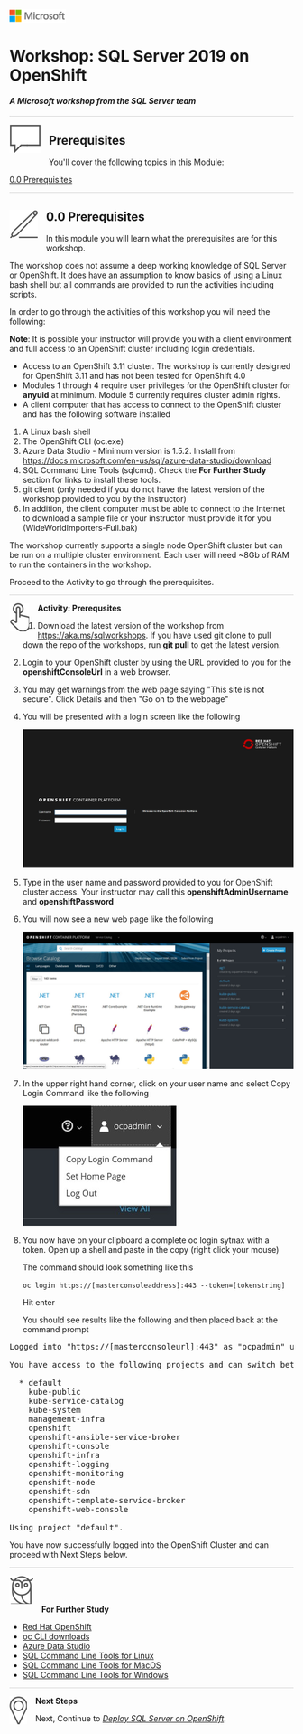 ![](../graphics/microsoftlogo.png)

# Workshop: SQL Server 2019 on OpenShift

#### <i>A Microsoft workshop from the SQL Server team</i>

<p style="border-bottom: 1px solid lightgrey;"></p>

<img style="float: left; margin: 0px 15px 15px 0px;" src="../graphics/textbubble.png"> <h2>Prerequisites</h2>

You'll cover the following topics in this Module:

<dl>

  <dt><a href="#3-0">0.0 Prerequisites</a></dt>
  
</dl>

<p style="border-bottom: 1px solid lightgrey;"></p>

<h2><img style="float: left; margin: 0px 15px 15px 0px;" src="../graphics/pencil2.png"><a name="3-0">0.0 Prerequisites</a></h2>

In this module you will learn what the prerequisites are for this workshop.

The workshop does not assume a deep working knowledge of SQL Server or OpenShift. It does have an assumption to know basics of using a Linux bash shell but all commands are provided to run the activities including scripts.

In order to go through the activities of this workshop you will need the following:

**Note**: It is possible your instructor will provide you with a client environment and full access to an OpenShift cluster including login credentials.

- Access to an OpenShift 3.11 cluster. The workshop is currently designed for OpenShift 3.11 and has not been tested for OpenShift 4.0
- Modules 1 through 4 require user privileges for the OpenShift cluster for **anyuid** at minimum. Module 5 currently requires cluster admin rights.
- A client computer that has access to connect to the OpenShift cluster and has the following software installed

1. A Linux bash shell
2. The OpenShift CLI (oc.exe)
3. Azure Data Studio - Minimum version is 1.5.2. Install from https://docs.microsoft.com/en-us/sql/azure-data-studio/download
4. SQL Command Line Tools (sqlcmd). Check the **For Further Study** section for links to install these tools.
5. git client (only needed if you do not have the latest version of the workshop provided to you by the instructor)
6. In addition, the client computer must be able to connect to the Internet to download a sample file or your instructor must provide it for you (WideWorldImporters-Full.bak)

The workshop currently supports a single node OpenShift cluster but can be run on a multiple cluster environment. Each user will need ~8Gb of RAM to run the containers in the workshop.

Proceed to the Activity to go through the prerequisites.

<p style="border-bottom: 1px solid lightgrey;"></p>

<p><img style="float: left; margin: 0px 15px 15px 0px;" src="../graphics/point1.png"><b><a name="aks">Activity: Prerequsites</a></b></p>

1. Download the latest version of the workshop from https://aka.ms/sqlworkshops. If you have used git clone to pull down the repo of the workshops, run **git pull** to get the latest version.

2. Login to your OpenShift cluster by using the URL provided to you for the **openshiftConsoleUrl** in a web browser.

3. You may get warnings from the web page saying "This site is not secure". Click Details and then "Go on to the webpage"

4. You will be presented with a login screen like the following

    ![OpenShift login screen](../graphics/OpenShift_Console_Login.jpg)

5. Type in the user name and password provided to you for OpenShift cluster access. Your instructor may call this **openshiftAdminUsername** and **openshiftPassword**

6. You will now see a new web page like the following

    ![OpenShift Master Console](../graphics/OpenShift_Master_Console.jpg)

7. In the upper right hand corner, click on your user name and select Copy Login Command like the following

    ![copy login command](../graphics/OpenShift_Copy_Login.jpg)

8. You now have on your clipboard a complete oc login sytnax with a token. Open up a shell and paste in the copy (right click your mouse)

    The command should look something like this

    `oc login https://[masterconsoleaddress]:443 --token=[tokenstring]`

    Hit enter

    You should see results like the following and then placed back at the command prompt

<pre>Logged into "https://[masterconsoleurl]:443" as "ocpadmin" using the token provided.

You have access to the following projects and can switch between them with 'oc project projectname':

  * default
    kube-public
    kube-service-catalog
    kube-system
    management-infra
    openshift
    openshift-ansible-service-broker
    openshift-console
    openshift-infra
    openshift-logging
    openshift-monitoring
    openshift-node
    openshift-sdn
    openshift-template-service-broker
    openshift-web-console

Using project "default".
</pre>

You have now successfully logged into the OpenShift Cluster and can proceed with Next Steps below.

<p style="border-bottom: 1px solid lightgrey;"></p>

<p><img style="margin: 0px 15px 15px 0px;" src="../graphics/owl.png"><b>For Further Study</b></p>

- [Red Hat OpenShift](https://www.openshift.com/)
- [oc CLI downloads](https://www.okd.io/download.html)
- [Azure Data Studio](https://docs.microsoft.com/en-us/sql/azure-data-studio/what-is)
- [SQL Command Line Tools for Linux](https://docs.microsoft.com/en-us/sql/linux/sql-server-linux-setup-tools)
- [SQL Command Line Tools for MacOS](https://docs.microsoft.com/en-us/sql/linux/sql-server-linux-setup-tools?view=sql-server-2017#macos)
- [SQL Command Line Tools for Windows](https://www.microsoft.com/en-us/download/details.aspx?id=53591)

<p style="border-bottom: 1px solid lightgrey;"></p>

<p><img style="float: left; margin: 0px 15px 15px 0px;" src="../graphics/geopin.png"><b >Next Steps</b></p>

Next, Continue to <a href="01_Deploy.md" target="_blank"><i>
Deploy SQL Server on OpenShift</i></a>.
